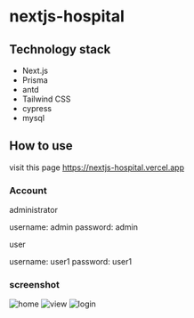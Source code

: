 # nextjs-hospital

## Technology stack

- Next.js
- Prisma
- antd
- Tailwind CSS
- cypress
- mysql

## How to use

visit this page
<https://nextjs-hospital.vercel.app>

### Account

administrator

username: admin
password: admin

user

username: user1
password: user1

### screenshot

![home](https://i.ibb.co/5GtwKgN/2022-02-09-21-04-00.png)
![view](https://i.ibb.co/0MgNswG/2022-02-09-21-04-24.png)
![login](https://i.ibb.co/BCKTT9f/2022-02-09-21-04-35.png)
